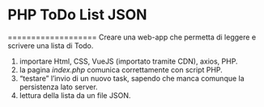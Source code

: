 # PHP ToDo List JSON

===================
Creare una web-app che permetta di leggere e scrivere una lista di Todo.

1. importare Html, CSS, VueJS (importato tramite CDN), axios, PHP.
2. la pagina _index.php_ comunica correttamente con script PHP.
3. “testare” l’invio di un nuovo task, sapendo che manca comunque la persistenza lato server.
4. lettura della lista da un file JSON.
